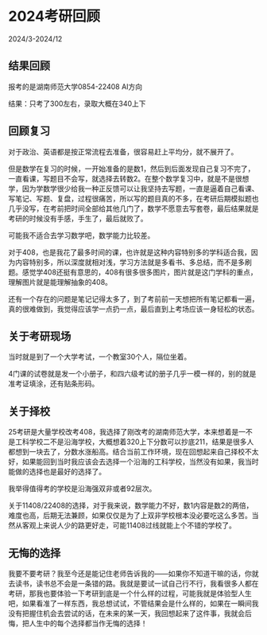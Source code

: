 # 2024考研回顾

2024/3-2024/12

## 结果回顾

报考的是湖南师范大学0854-22408 AI方向

结果：只考了300左右，录取大概在340上下

## 回顾复习

对于政治、英语都是按正常流程去准备，很容易赶上平均分，就不展开了。

但是数学在复习的时候，一开始准备的是数1，然后到后面发现自己复习不完了，一直看课，写题目不会写，就选择去转数2。在整个数学复习中，就是不是很想学，因为学数学很少给我一种正反馈可以让我坚持去写题，一直是逼着自己看课、写笔记、写题、复盘，过程很痛苦，所以写的题目真的不多，在考研后期模拟题也几乎没写，在考前把时间全部给其他几门了，数学不愿意去写套卷，最后结果就是考研的时候没有手感，手生了，最后就败了。

可能我不适合去学习数学吧，数学能力比较差。

对于408，也是我花了最多时间的课，也许就是这种内容特别多的学科适合我，因为内容特别多，所以深度就相对浅，学习方法就是多看书、多总结，而不是多刷题。感觉学408还挺有意思的，408有很多很多图片，图片就是这门学科的重点，理解图片就是能理解抽象的408。

还有一个存在的问题是笔记记得太多了，到了考前前一天想把所有笔记都看一遍，真的很难做到，我觉得应该学一点扔一点，最后直到上考场应该一身轻松的状态。

## 关于考研现场

当时就是到了一个大学考试，一个教室30个人，隔位坐着。

4门课的试卷就是发一个小册子，和四六级考试的册子几乎一模一样的，别的就是准考证填涂，还有贴条形码。

## 关于择校
25考研是大量学校改考408，我选择了刚改考的湖南师范大学，本来想着是一不是工科学校二不是沿海学校，大概想着320上下分数可以抄底211，结果是很多人都想到一块去了，分数水涨船高。结合当前工作环境，现在回想起来自己择校不太好，如果能回到当时我应该会去选择一个沿海的工科学校，当然没有如果，我当时能做的选择也是最好的选择了。

我举得值得考的学校是沿海强双非或者92层次。

关于11408/22408的选择，对于我来说，数学能力不好，数1内容是数2的两倍，难度也高，后期无法兼顾，如果仅仅是为了上双非学校根本没必要吃这么多苦。当然从客观上来说人少的路更好走，可能11408过线就能上个不错的学校了。


## 无悔的选择

我要不要考研？我至今还是能记住老师告诉我的——如果你不知道干嘛的话，你就去读书，读书总不会是一条错的路。我就是要试一试自己行不行，我看很多人都在考研，那我也要体验一下考研到底是一个什么样的过程，可能我就是体验型人生吧，如果看准了一样东西，我总想试试，不管结果会是什么样的，如果在一瞬间我没有把握住机会去尝试的话，在未来的某一天，我回想起来了这件事，我就会后悔，把人生中的每个选择都当作无悔的选择！
